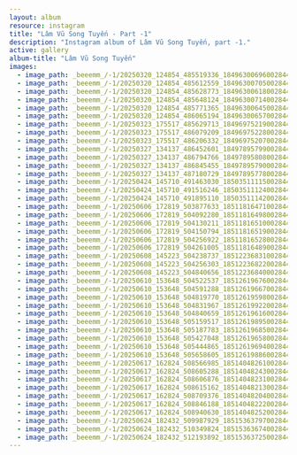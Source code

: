 ```yaml
---
layout: album
resource: instagram
title: "Lâm Vũ Song Tuyến - Part -1"
description: "Instagram album of Lâm Vũ Song Tuyến, part -1."
active: gallery
album-title: "Lâm Vũ Song Tuyến"
images:
  - image_path: _beeemm_/-1/20250320_124854_485519336_18496300696002844_8029206693327478394_n.jpg
  - image_path: _beeemm_/-1/20250320_124854_485612559_18496300705002844_5288271520464248739_n.jpg
  - image_path: _beeemm_/-1/20250320_124854_485628773_18496300618002844_7761612791503394960_n.jpg
  - image_path: _beeemm_/-1/20250320_124854_485648124_18496300714002844_8075168076878009384_n.jpg
  - image_path: _beeemm_/-1/20250320_124854_485771365_18496300645002844_6012354240098806418_n.jpg
  - image_path: _beeemm_/-1/20250320_124854_486065194_18496300657002844_8246299147026657449_n.jpg
  - image_path: _beeemm_/-1/20250323_175517_485629713_18496975219002844_6213353318580803109_n.jpg
  - image_path: _beeemm_/-1/20250323_175517_486079209_18496975228002844_7877527482872904508_n.jpg
  - image_path: _beeemm_/-1/20250323_175517_486206332_18496975207002844_3269665112822409303_n.jpg
  - image_path: _beeemm_/-1/20250327_134137_486452601_18497895799002844_7758306080802116815_n.jpg
  - image_path: _beeemm_/-1/20250327_134137_486794766_18497895808002844_1576293608927041104_n.jpg
  - image_path: _beeemm_/-1/20250327_134137_486845455_18497895790002844_8759285013934881395_n.jpg
  - image_path: _beeemm_/-1/20250327_134137_487180729_18497895778002844_7002071224096148877_n.jpg
  - image_path: _beeemm_/-1/20250424_145710_491463030_18503511115002844_756492842514210566_n.jpg
  - image_path: _beeemm_/-1/20250424_145710_491516246_18503511124002844_8203001839380178415_n.jpg
  - image_path: _beeemm_/-1/20250424_145710_491895110_18503511142002844_8653938937289517185_n.jpg
  - image_path: _beeemm_/-1/20250606_172819_503877633_18511816471002844_1026946716634144070_n.jpg
  - image_path: _beeemm_/-1/20250606_172819_504092280_18511816498002844_515021711444578014_n.jpg
  - image_path: _beeemm_/-1/20250606_172819_504130211_18511816510002844_8846614957498717584_n.jpg
  - image_path: _beeemm_/-1/20250606_172819_504150794_18511816519002844_2034114447729722454_n.jpg
  - image_path: _beeemm_/-1/20250606_172819_504256922_18511816528002844_3830953096624632300_n.jpg
  - image_path: _beeemm_/-1/20250606_172819_504261005_18511816489002844_1553544765473653616_n.jpg
  - image_path: _beeemm_/-1/20250608_145223_504238737_18512236831002844_7335398398961484766_n.jpg
  - image_path: _beeemm_/-1/20250608_145223_504256303_18512236822002844_7401290817029906961_n.jpg
  - image_path: _beeemm_/-1/20250608_145223_504840656_18512236840002844_6363231619563553161_n.jpg
  - image_path: _beeemm_/-1/20250610_153648_504522537_18512619676002844_8409800222325041176_n.jpg
  - image_path: _beeemm_/-1/20250610_153648_504591288_18512619667002844_3773547272543906113_n.jpg
  - image_path: _beeemm_/-1/20250610_153648_504819770_18512619598002844_6943042340326301829_n.jpg
  - image_path: _beeemm_/-1/20250610_153648_504831967_18512619922002844_7577583044304916683_n.jpg
  - image_path: _beeemm_/-1/20250610_153648_504840659_18512619616002844_7218610509735474628_n.jpg
  - image_path: _beeemm_/-1/20250610_153648_505159517_18512619895002844_4834848386378683157_n.jpg
  - image_path: _beeemm_/-1/20250610_153648_505187783_18512619685002844_8896174357137276212_n.jpg
  - image_path: _beeemm_/-1/20250610_153648_505427048_18512619658002844_5610683354451763771_n.jpg
  - image_path: _beeemm_/-1/20250610_153648_505444865_18512619694002844_4578980385611691312_n.jpg
  - image_path: _beeemm_/-1/20250610_153648_505658605_18512619886002844_7779739229879786924_n.jpg
  - image_path: _beeemm_/-1/20250617_162824_508566985_18514048261002844_3096525457172996005_n.jpg
  - image_path: _beeemm_/-1/20250617_162824_508605288_18514048243002844_8609432224952252850_n.jpg
  - image_path: _beeemm_/-1/20250617_162824_508606876_18514048231002844_6921408860477649099_n.jpg
  - image_path: _beeemm_/-1/20250617_162824_508615162_18514048213002844_8881454701288094129_n.jpg
  - image_path: _beeemm_/-1/20250617_162824_508709376_18514048204002844_8565181399127324076_n.jpg
  - image_path: _beeemm_/-1/20250617_162824_508846188_18514048222002844_6817930351962218116_n.jpg
  - image_path: _beeemm_/-1/20250617_162824_508940630_18514048252002844_261924581112653012_n.jpg
  - image_path: _beeemm_/-1/20250624_182432_509987929_18515363797002844_1954884298220388598_n.jpg
  - image_path: _beeemm_/-1/20250624_182432_510349824_18515363674002844_3006110143523976626_n.jpg
  - image_path: _beeemm_/-1/20250624_182432_512193892_18515363725002844_3232542859980479414_n.jpg
---
```

